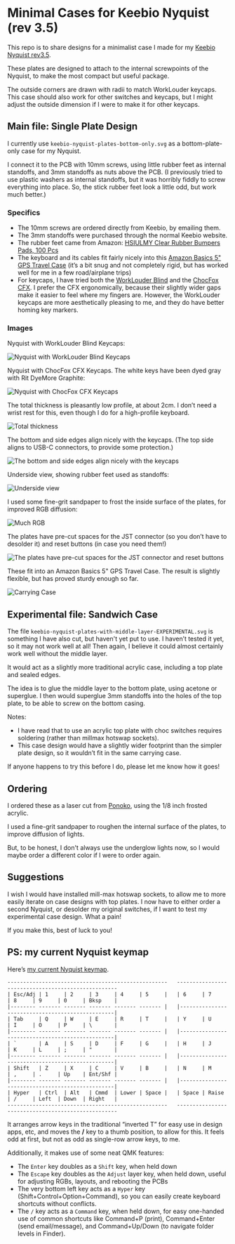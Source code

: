 # Minimal Cases for Keebio Nyquist (rev 3.5)

This repo is to share designs for a minimalist case I made for my [Keebio Nyquist rev3.5](https://keeb.io/collections/nyquist-keyboard-collection/products/nyquist-keyboard). 

These plates are designed to attach to the internal screwpoints of the Nyquist, to make the most compact but useful package.

The outside corners are drawn with radii to match WorkLouder keycaps. This case should also work for other switches and keycaps, but I might adjust the outside dimension if I were to make it for other keycaps.
## Main file: Single Plate Design

I currently use `keebio-nyquist-plates-bottom-only.svg` as a bottom-plate-only case for my Nyquist.

I connect it to the PCB with 10mm screws, using little rubber feet as internal standoffs, and 3mm standoffs as nuts above the PCB. (I previously tried to use plastic washers as internal standoffs, but it was horribly fiddly to screw everything into place. So, the stick rubber feet look a little odd, but work much better.)

### Specifics

- The 10mm screws are ordered directly from Keebio, by emailing them.
- The 3mm standoffs were purchased through the normal Keebio website.
- The rubber feet came from Amazon: [HSIULMY Clear Rubber Bumpers Pads, 100 Pcs](https://www.amazon.com/gp/product/B07NJT6B88)
- The keyboard and its cables fit fairly nicely into this [Amazon Basics 5" GPS Travel Case](https://www.amazon.com/gp/product/B004I5BUSO) (it’s a bit snug and not completely rigid, but has worked well for me in a few road/airplane trips)
- For keycaps, I have tried both the [WorkLouder Blind](https://worklouder.cc/shop/wrk-blind/) and the [ChocFox CFX](https://chosfox.com/products/chocfox-cfx-choc-keycaps). I prefer the CFX ergonomically, because their slightly wider gaps make it easier to feel where my fingers are. However, the WorkLouder keycaps are more aesthetically pleasing to me, and they do have better homing key markers.

### Images

Nyquist with WorkLouder Blind Keycaps:

![Nyquist with WorkLouder Blind Keycaps](images/worklouder-keycaps-front.jpeg)

Nyquist with ChocFox CFX Keycaps. The white keys have been dyed gray with Rit DyeMore Graphite:

![Nyquist with ChocFox CFX Keycaps](images/cfx-keycaps.jpeg)

The total thickness is pleasantly low profile, at about 2cm. I don’t need a wrist rest for this, even though I do for a high-profile keyboard.

![Total thickness](images/thickness.jpeg)

The bottom and side edges align nicely with the keycaps. (The top side aligns to USB-C connectors, to provide some protection.)

![The bottom and side edges align nicely with the keycaps](images/worklouder-keycaps-angled.jpeg)

Underside view, showing rubber feet used as standoffs:

![Underside view](images/underside.jpeg)

I used some fine-grit sandpaper to frost the inside surface of the plates, for improved RGB diffusion:

![Much RGB](images/RGBs.jpeg)

The plates have pre-cut spaces for the JST connector (so you don’t have to desolder it) and reset buttons (in case you need them!)

![The plates have pre-cut spaces for the JST connector and reset buttons](images/jst-connector-hole.jpeg)

These fit into an Amazon Basics 5" GPS Travel Case. The result is slightly flexible, but has proved sturdy enough so far.

![Carrying Case](images/case.jpeg)

## Experimental file: Sandwich Case

The file `keebio-nyquist-plates-with-middle-layer-EXPERIMENTAL.svg` is something I have also cut, but haven't yet put to use. I haven’t tested it yet, so it may not work well at all! Then again, I believe it could almost certainly work well without the middle layer.

It would act as a slightly more traditional acrylic case, including a top plate and sealed edges.

The idea is to glue the middle layer to the bottom plate, using acetone or superglue. I then would superglue 3mm standoffs into the holes of the top plate, to be able to screw on the bottom casing.

Notes:

- I have read that to use an acrylic top plate with choc switches requires soldering (rather than millmax hotswap sockets).
- This case design would have a slightly wider footprint than the simpler plate design, so it wouldn’t fit in the same carrying case.

If anyone happens to try this before I do, please let me know how it goes!

## Ordering

I ordered these as a laser cut from [Ponoko](http://ponoko.com), using the 1/8 inch frosted acrylic.

I used a fine-grit sandpaper to roughen the internal surface of the plates, to improve diffusion of lights.

But, to be honest, I don't always use the underglow lights now, so I would maybe order a different color if I were to order again.

## Suggestions

I wish I would have installed mill-max hotswap sockets, to allow me to more easily iterate on case designs with top plates. I now have to either order a second Nyquist, or desolder my original switches, if I want to test my experimental case design. What a pain!

If you make this, best of luck to you!

## PS: my current Nyquist keymap

Here’s [my current Nyquist keymap](https://github.com/arrowtype/qmk_firmware/blob/3c2cfd5964a2851b123c9dac7152d11af2e1ceb2/keyboards/keebio/nyquist/keymaps/hyper/keymap.c).

```
---------------------------------------------------   ---------------------------------------------------
| Esc/Adj | 1     | 2     | 3     | 4     | 5     |   | 6     | 7     | 8     | 9     | 0     | Bksp    |
|-------- ------- ------- ------- ------- ------- |   |-------------------------------------------------|
| Tab     | Q     | W     | E     | R     | T     |   | Y     | U     | I     | O     | P     | \       |
|-------- ------- ------- ------- ------- ------- |   |-------------------------------------------------|
| `       | A     | S     | D     | F     | G     |   | H     | J     | K     | L     | ;     | "       |
|-------- ------- ------- ------- ------- ------- |   |-------------------------------------------------|
| Shift   | Z     | X     | C     | V     | B     |   | N     | M     | ,     | .     | Up    | Ent/Shf |
|-------- ------- ------- ------- ------- ------- |   |-------------------------------------------------|
| Hyper   | Ctrl  | Alt   | Cmmd  | Lower | Space |   | Space | Raise | /     | Left  | Down  | Right   |
---------------------------------------------------   ---------------------------------------------------
```

It arranges arrow keys in the traditional “inverted T” for easy use in design apps, etc, and moves the **/** key to a thumb position, to allow for this. It feels odd at first, but not as odd as single-row arrow keys, to me.

Additionally, it makes use of some neat QMK features:

- The `Enter` key doubles as a `Shift` key, when held down
- The `Escape` key doubles as the `Adjust` layer key, when held down, useful for adjusting RGBs, layouts, and rebooting the PCBs
- The very bottom left key acts as a `Hyper` key (Shift+Control+Option+Command), so you can easily create keyboard shortcuts without conflicts.
- The `/` key acts as a `Command` key, when held down, for easy one-handed use of common shortcuts like Command+P (print), Command+Enter (send email/message), and Command+Up/Down (to navigate folder levels in Finder).
